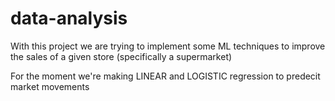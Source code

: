 # data-analysis

With this project we are trying to implement some ML techniques to improve the sales of a given store (specifically a supermarket)

For the moment we're making LINEAR and LOGISTIC regression to predecit market movements
